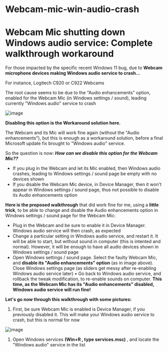 # Webcam-mic-win-audio-crash
# Webcam Mic shutting down Windows audio service: Complete walkthrough workaround

For those impacted by the specific recent Windows 11 bug, due to **Webcam microphone devices making Windows audio service to crash...**

For instance, Logitech C920 or C922 Webcams

The root cause seems to be due to the "Audio enhancements" option, enabled for the Webcam Mic (in Windows settings / sound), leading currently "Windows audio" service to crash

![image](https://github.com/Pieloth/Webcam-mic-win-audio-crash/assets/73445512/596f4ba3-ace0-4559-94d1-65973eb8c0b6)

**Disabling this option is the Workaround solution here.**

The Webcam and its Mic will work fine again (without the "Audio enhancements"), but this is enough as a workaround solution, before a final Microsoft update fix brought to "Windows audio" service.

So the question is now: ***How can we disable this option for the Webcam Mic??***
* If you plug in the Webcam and let its Mic enabled, then Windows audio crashes, leading to Windows settings / sound page be empty with no devices shown
* If you disable the Webcam Mic device, in Device Manager, then it won't appear in Windows settings / sound page, thus not possible to disable its Audio enhancements option

**Here is the proposed walkthrough** that did work fine for me, using a **little trick**, to be able to change and disable the Audio enhancements option in Windows settings / sound page for the Webcam Mic:
* Plug in the Webcam and be sure to enable it in Device Manager. Windows audio service will then crash, as expected
* Change a particular setting in Windows audio service, and restart it. It will be able to start, but without sound in computer (this is intented and normal). However, it will be enough to have all audio devices shown in Windows settings / sound page
* Open Windows settings / sound page. Select the faulty Webcam Mic, and **disable its "Audio enhancements" option** (as in image above). Close Windows settings page (as sliders get messy after re-enabling Windows audio service later)
•	Go back to Windows audio service, and rollback the tweak modification, to re-enable sounds on computer. **This time, as the Webcam Mic has its "Audio enhancements" disabled, Windows audio service will run fine!**

**Let's go now through this walkthrough with some pictures:**

1. First, be sure Webcam Mic is enabled is Device Manager, if you previously disabled it. This will make your Windows audio service to crash, but this is normal for now

![image](https://github.com/Pieloth/Webcam-mic-win-audio-crash/assets/73445512/3a4d028e-d73f-40f8-8941-792d35a65cdc)

1. Open Windows services **(Win+R , type services.msc)** , and locate the "Windows audio" service in the list

